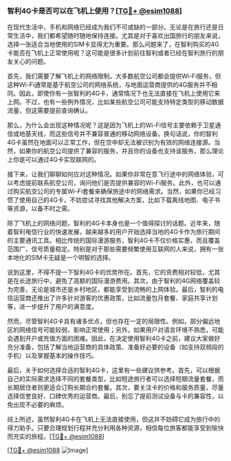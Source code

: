 ### 智利4G卡是否可以在飞机上使用？[[TG💪+ @esim1088](https://t.me/s/esim1088)]

在现代生活中，手机和网络已经成为我们不可或缺的一部分。无论是在旅行还是日常生活中，我们都希望随时随地保持连接。尤其是对于喜欢出国旅行的朋友来说，选择一张适合当地使用的SIM卡显得尤为重要。那么问题来了，在智利购买的4G卡能否在飞机上正常使用呢？这可能是很多计划前往智利或者已经在智利旅行的朋友关心的问题。

首先，我们需要了解飞机上的网络限制。大多数航空公司都会提供Wi-Fi服务，但这种Wi-Fi通常是基于航空公司的网络系统，与地面运营商提供的4G服务并不相同。因此，即使你有一张智利的4G卡，通常情况下也无法直接在飞机上使用它来上网。不过，也有一些例外情况，比如某些航空公司可能支持特定类型的移动数据流量，但这需要提前查询确认。

那么，为什么会出现这种情况呢？这是因为飞机上的Wi-Fi信号主要依赖于卫星通信或地基天线，而这些信号并不兼容普通的移动网络设备。换句话说，你的智利4G卡虽然在地面可以正常工作，但在空中却无法被识别为有效的网络连接源。当然，如果你的航空公司提供了兼容的服务，并且你的设备也支持该服务，那么理论上你是可以通过4G卡实现联网的。

接下来，让我们聊聊如何应对这种情况。如果你非常在意飞行途中的网络体验，可以考虑提前联系航空公司，询问他们是否提供兼容的Wi-Fi服务。此外，也可以通过购买航空公司的专属Wi-Fi套餐来确保旅途中的网络需求。当然，如果你已经习惯了使用自己的4G卡，不妨尝试寻找其他解决方案，比如下载离线地图、电子书等资源，以备不时之需。

除了飞机上的网络问题，智利的4G卡本身也是一个值得探讨的话题。近年来，随着智利电信行业的快速发展，越来越多的用户开始选择当地的4G卡作为旅行期间的主要通讯工具。相比传统的国际漫游服务，智利4G卡不仅价格实惠，而且覆盖范围广，信号质量稳定。特别是对于那些需要频繁使用互联网的人来说，拥有一张本地化的SIM卡无疑是一个明智的选择。

说到这里，不得不提一下智利4G卡的优势所在。首先，它的资费相对较低，尤其是在长途旅行中，避免了高额的国际漫游费用。其次，由于智利的4G网络覆盖较为完善，无论是城市还是乡村地区，都能享受到流畅的上网体验。最后，智利的电信运营商还推出了许多针对游客的优惠政策，比如流量包月套餐、家庭共享计划等，进一步提升了用户的满意度。

然而，尽管智利4G卡具有诸多优点，但也存在一定的局限性。例如，部分偏远地区的网络信号可能较弱，影响正常使用；另外，如果用户对语言环境不熟悉，可能会遇到开户或充值方面的困难。因此，在决定使用智利4G卡之前，建议大家做好充分准备，包括了解当地运营商的具体政策、准备好必要的设备（如支持双频段的手机）以及掌握基本的操作技巧。

最后，关于如何选择合适的智利4G卡，这里有一些建议供参考。首先，可以根据自己的实际需求选择不同的套餐类型，比如短途旅行者可以选择短期流量套餐，而长期居住者则更适合订购长期合约套餐。其次，要关注卡的价格和服务质量，尽量选择信誉良好、口碑优秀的运营商。最后，别忘了提前测试设备与卡的兼容性，以免出现不必要的麻烦。

综上所述，虽然智利4G卡在飞机上无法直接使用，但这并不妨碍它成为旅行中的得力助手。只要合理规划行程并充分利用各种资源，相信每位旅客都能享受到愉快而充实的旅程。[[TG💪+ @esim1088](https://t.me/s/esim1088)]

[[TG💪+ @esim1088](https://t.me/s/esim1088) ![Image](https://i.postimg.cc/4NQfJmqS/Snipaste-2025-05-13-00-14-12.png)]